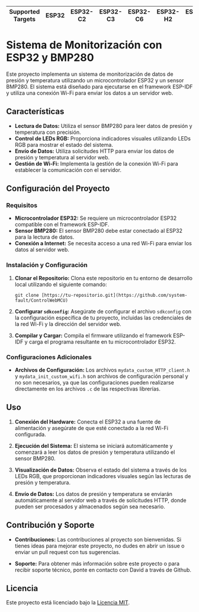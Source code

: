 | Supported Targets | ESP32 | ESP32-C2 | ESP32-C3 | ESP32-C6 | ESP32-H2 | ESP32-P4 | ESP32-S2 | ESP32-S3 |
| ----------------- | ----- | -------- | -------- | -------- | -------- | -------- | -------- | -------- |

# Sistema de Monitorización con ESP32 y BMP280

Este proyecto implementa un sistema de monitorización de datos de presión y temperatura utilizando un microcontrolador ESP32 y un sensor BMP280. El sistema está diseñado para ejecutarse en el framework ESP-IDF y utiliza una conexión Wi-Fi para enviar los datos a un servidor web.

## Características

- **Lectura de Datos:** Utiliza el sensor BMP280 para leer datos de presión y temperatura con precisión.
- **Control de LEDs RGB:** Proporciona indicadores visuales utilizando LEDs RGB para mostrar el estado del sistema.
- **Envío de Datos:** Utiliza solicitudes HTTP para enviar los datos de presión y temperatura al servidor web.
- **Gestión de Wi-Fi:** Implementa la gestión de la conexión Wi-Fi para establecer la comunicación con el servidor.

## Configuración del Proyecto

### Requisitos

- **Microcontrolador ESP32:** Se requiere un microcontrolador ESP32 compatible con el framework ESP-IDF.
- **Sensor BMP280:** El sensor BMP280 debe estar conectado al ESP32 para la lectura de datos.
- **Conexión a Internet:** Se necesita acceso a una red Wi-Fi para enviar los datos al servidor web.

### Instalación y Configuración

1. **Clonar el Repositorio:** Clona este repositorio en tu entorno de desarrollo local utilizando el siguiente comando:

    ```
    git clone [https://tu-repositorio.git](https://github.com/system-fault/ControlWebMCU)
    ```

2. **Configurar `sdkconfig`:** Asegúrate de configurar el archivo `sdkconfig` con la configuración específica de tu proyecto, incluidas las credenciales de la red Wi-Fi y la dirección del servidor web.

3. **Compilar y Cargar:** Compila el firmware utilizando el framework ESP-IDF y carga el programa resultante en tu microcontrolador ESP32.

### Configuraciones Adicionales

- **Archivos de Configuración:** Los archivos `mydata_custom_HTTP_client.h` y `mydata_init_custom_wifi.h` son archivos de configuración personal y no son necesarios, ya que las configuraciones pueden realizarse directamente en los archivos `.c` de las respectivas librerías.

## Uso

1. **Conexión del Hardware:** Conecta el ESP32 a una fuente de alimentación y asegúrate de que esté conectado a la red Wi-Fi configurada.
   
2. **Ejecución del Sistema:** El sistema se iniciará automáticamente y comenzará a leer los datos de presión y temperatura utilizando el sensor BMP280.

3. **Visualización de Datos:** Observa el estado del sistema a través de los LEDs RGB, que proporcionan indicadores visuales según las lecturas de presión y temperatura.

4. **Envío de Datos:** Los datos de presión y temperatura se enviarán automáticamente al servidor web a través de solicitudes HTTP, donde pueden ser procesados y almacenados según sea necesario.

## Contribución y Soporte

- **Contribuciones:** Las contribuciones al proyecto son bienvenidas. Si tienes ideas para mejorar este proyecto, no dudes en abrir un issue o enviar un pull request con tus sugerencias.
  
- **Soporte:** Para obtener más información sobre este proyecto o para recibir soporte técnico, ponte en contacto con David a través de Github.

## Licencia

Este proyecto está licenciado bajo la [Licencia MIT](LICENSE).








